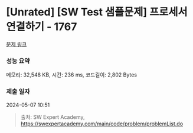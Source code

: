 # [Unrated] [SW Test 샘플문제] 프로세서 연결하기 - 1767 

[문제 링크](https://swexpertacademy.com/main/code/problem/problemDetail.do?contestProbId=AV4suNtaXFEDFAUf) 

### 성능 요약

메모리: 32,548 KB, 시간: 236 ms, 코드길이: 2,802 Bytes

### 제출 일자

2024-05-07 10:51



> 출처: SW Expert Academy, https://swexpertacademy.com/main/code/problem/problemList.do